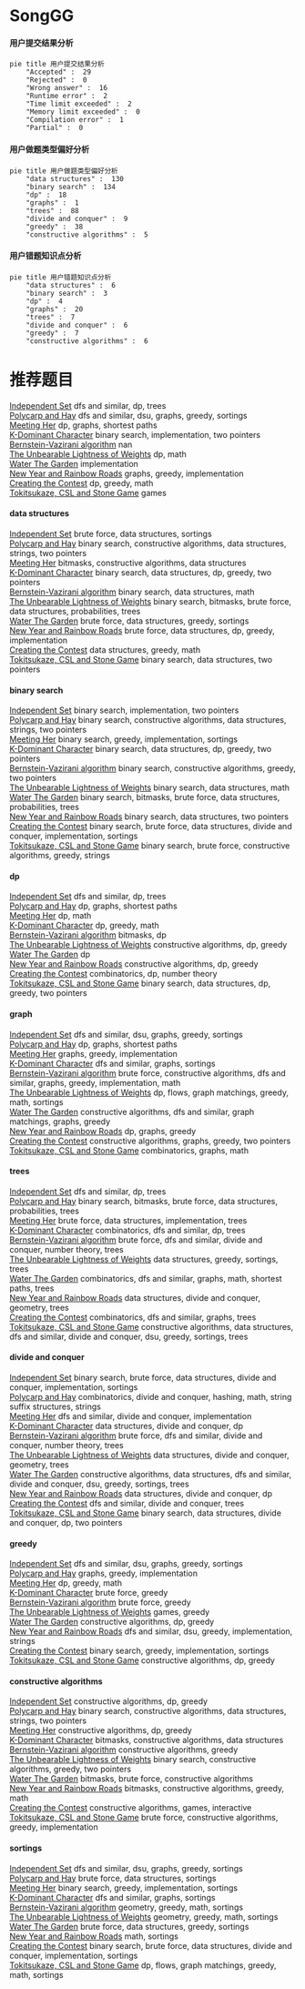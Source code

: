 # SongGG
<!-- tabs:start -->
#### **用户提交结果分析**

```mermaid
pie title 用户提交结果分析
    "Accepted" :  29
    "Rejected" :  0
    "Wrong answer" :  16
    "Runtime error" :  2
    "Time limit exceeded" :  2
    "Memory limit exceeded" :  0
    "Compilation error" :  1
    "Partial" :  0
```
#### **用户做题类型偏好分析**

```mermaid
pie title 用户做题类型偏好分析
    "data structures" :  130
    "binary search" :  134
    "dp" :  18
    "graphs" :  1
    "trees" :  88
    "divide and conquer" :  9
    "greedy" :  38
    "constructive algorithms" :  5
```
#### **用户错题知识点分析**

```mermaid
pie title 用户错题知识点分析
    "data structures" :  6
    "binary search" :  3
    "dp" :  4
    "graphs" :  20
    "trees" :  7
    "divide and conquer" :  6
    "greedy" :  7
    "constructive algorithms" :  6
```
<!-- tabs:end -->
# 推荐题目
[Independent Set](http://codeforces.com/problemset/problem/1332/F)		dfs and similar,
                        dp,
                        trees		  
[Polycarp and Hay](http://codeforces.com/problemset/problem/659/F)		dfs and similar,
                        dsu,
                        graphs,
                        greedy,
                        sortings		  
[Meeting Her](http://codeforces.com/problemset/problem/238/E)		dp,
                        graphs,
                        shortest paths		  
[K-Dominant Character](http://codeforces.com/problemset/problem/888/C)		binary search,
                        implementation,
                        two pointers		  
[Bernstein-Vazirani algorithm](http://codeforces.com/problemset/problem/1002/E1)		nan		  
[The Unbearable Lightness of Weights](http://codeforces.com/problemset/problem/1032/E)		dp,
                        math		  
[Water The Garden](http://codeforces.com/problemset/problem/920/A)		implementation		  
[New Year and Rainbow Roads](http://codeforces.com/problemset/problem/908/F)		graphs,
                        greedy,
                        implementation		  
[Creating the Contest](http://codeforces.com/problemset/problem/1029/B)		dp,
                        greedy,
                        math		  
[Tokitsukaze, CSL and Stone Game](http://codeforces.com/problemset/problem/1190/B)		games		  
<!-- tabs:start -->
#### **data structures**
[Independent Set](http://codeforces.com/problemset/problem/1140/C)		brute force,
                        data structures,
                        sortings		  
[Polycarp and Hay](http://codeforces.com/problemset/problem/1290/B)		binary search,
                        constructive algorithms,
                        data structures,
                        strings,
                        two pointers		  
[Meeting Her](http://codeforces.com/problemset/problem/888/G)		bitmasks,
                        constructive algorithms,
                        data structures		  
[K-Dominant Character](http://codeforces.com/problemset/problem/1492/C)		binary search,
                        data structures,
                        dp,
                        greedy,
                        two pointers		  
[Bernstein-Vazirani algorithm](http://codeforces.com/problemset/problem/1490/G)		binary search,
                        data structures,
                        math		  
[The Unbearable Lightness of Weights](http://codeforces.com/problemset/problem/1479/D)		binary search,
                        bitmasks,
                        brute force,
                        data structures,
                        probabilities,
                        trees		  
[Water The Garden](http://codeforces.com/problemset/problem/1497/A)		brute force,
                        data structures,
                        greedy,
                        sortings		  
[New Year and Rainbow Roads](http://codeforces.com/problemset/problem/1491/C)		brute force,
                        data structures,
                        dp,
                        greedy,
                        implementation		  
[Creating the Contest](http://codeforces.com/problemset/problem/1492/B)		data structures,
                        greedy,
                        math		  
[Tokitsukaze, CSL and Stone Game](http://codeforces.com/problemset/problem/1436/E)		binary search,
                        data structures,
                        two pointers		  
#### **binary search**
[Independent Set](http://codeforces.com/problemset/problem/888/C)		binary search,
                        implementation,
                        two pointers		  
[Polycarp and Hay](http://codeforces.com/problemset/problem/1290/B)		binary search,
                        constructive algorithms,
                        data structures,
                        strings,
                        two pointers		  
[Meeting Her](http://codeforces.com/problemset/problem/822/C)		binary search,
                        greedy,
                        implementation,
                        sortings		  
[K-Dominant Character](http://codeforces.com/problemset/problem/1492/C)		binary search,
                        data structures,
                        dp,
                        greedy,
                        two pointers		  
[Bernstein-Vazirani algorithm](http://codeforces.com/problemset/problem/1463/D)		binary search,
                        constructive algorithms,
                        greedy,
                        two pointers		  
[The Unbearable Lightness of Weights](http://codeforces.com/problemset/problem/1490/G)		binary search,
                        data structures,
                        math		  
[Water The Garden](http://codeforces.com/problemset/problem/1479/D)		binary search,
                        bitmasks,
                        brute force,
                        data structures,
                        probabilities,
                        trees		  
[New Year and Rainbow Roads](http://codeforces.com/problemset/problem/1436/E)		binary search,
                        data structures,
                        two pointers		  
[Creating the Contest](http://codeforces.com/problemset/problem/1461/D)		binary search,
                        brute force,
                        data structures,
                        divide and conquer,
                        implementation,
                        sortings		  
[Tokitsukaze, CSL and Stone Game](http://codeforces.com/problemset/problem/1493/C)		binary search,
                        brute force,
                        constructive algorithms,
                        greedy,
                        strings		  
#### **dp**
[Independent Set](http://codeforces.com/problemset/problem/1332/F)		dfs and similar,
                        dp,
                        trees		  
[Polycarp and Hay](http://codeforces.com/problemset/problem/238/E)		dp,
                        graphs,
                        shortest paths		  
[Meeting Her](http://codeforces.com/problemset/problem/1032/E)		dp,
                        math		  
[K-Dominant Character](http://codeforces.com/problemset/problem/1029/B)		dp,
                        greedy,
                        math		  
[Bernstein-Vazirani algorithm](http://codeforces.com/problemset/problem/580/D)		bitmasks,
                        dp		  
[The Unbearable Lightness of Weights](http://codeforces.com/problemset/problem/1420/C1)		constructive algorithms,
                        dp,
                        greedy		  
[Water The Garden](http://codeforces.com/problemset/problem/1433/F)		dp		  
[New Year and Rainbow Roads](http://codeforces.com/problemset/problem/1245/B)		constructive algorithms,
                        dp,
                        greedy		  
[Creating the Contest](http://codeforces.com/problemset/problem/659/G)		combinatorics,
                        dp,
                        number theory		  
[Tokitsukaze, CSL and Stone Game](http://codeforces.com/problemset/problem/1492/C)		binary search,
                        data structures,
                        dp,
                        greedy,
                        two pointers		  
#### **graph**
[Independent Set](http://codeforces.com/problemset/problem/659/F)		dfs and similar,
                        dsu,
                        graphs,
                        greedy,
                        sortings		  
[Polycarp and Hay](http://codeforces.com/problemset/problem/238/E)		dp,
                        graphs,
                        shortest paths		  
[Meeting Her](http://codeforces.com/problemset/problem/908/F)		graphs,
                        greedy,
                        implementation		  
[K-Dominant Character](http://codeforces.com/problemset/problem/510/C)		dfs and similar,
                        graphs,
                        sortings		  
[Bernstein-Vazirani algorithm](http://codeforces.com/problemset/problem/1487/C)		brute force,
                        constructive algorithms,
                        dfs and similar,
                        graphs,
                        greedy,
                        implementation,
                        math		  
[The Unbearable Lightness of Weights](http://codeforces.com/problemset/problem/1437/C)		dp,
                        flows,
                        graph matchings,
                        greedy,
                        math,
                        sortings		  
[Water The Garden](http://codeforces.com/problemset/problem/1470/D)		constructive algorithms,
                        dfs and similar,
                        graph matchings,
                        graphs,
                        greedy		  
[New Year and Rainbow Roads](http://codeforces.com/problemset/problem/1476/C)		dp,
                        graphs,
                        greedy		  
[Creating the Contest](http://codeforces.com/problemset/problem/1304/D)		constructive algorithms,
                        graphs,
                        greedy,
                        two pointers		  
[Tokitsukaze, CSL and Stone Game](http://codeforces.com/problemset/problem/1475/C)		combinatorics,
                        graphs,
                        math		  
#### **trees**
[Independent Set](http://codeforces.com/problemset/problem/1332/F)		dfs and similar,
                        dp,
                        trees		  
[Polycarp and Hay](http://codeforces.com/problemset/problem/1479/D)		binary search,
                        bitmasks,
                        brute force,
                        data structures,
                        probabilities,
                        trees		  
[Meeting Her](http://codeforces.com/problemset/problem/1511/C)		brute force,
                        data structures,
                        implementation,
                        trees		  
[K-Dominant Character](http://codeforces.com/problemset/problem/1499/F)		combinatorics,
                        dfs and similar,
                        dp,
                        trees		  
[Bernstein-Vazirani algorithm](http://codeforces.com/problemset/problem/1491/E)		brute force,
                        dfs and similar,
                        divide and conquer,
                        number theory,
                        trees		  
[The Unbearable Lightness of Weights](http://codeforces.com/problemset/problem/1466/D)		data structures,
                        greedy,
                        sortings,
                        trees		  
[Water The Garden](http://codeforces.com/problemset/problem/1495/D)		combinatorics,
                        dfs and similar,
                        graphs,
                        math,
                        shortest paths,
                        trees		  
[New Year and Rainbow Roads](http://codeforces.com/problemset/problem/1303/G)		data structures,
                        divide and conquer,
                        geometry,
                        trees		  
[Creating the Contest](http://codeforces.com/problemset/problem/1454/E)		combinatorics,
                        dfs and similar,
                        graphs,
                        trees		  
[Tokitsukaze, CSL and Stone Game](http://codeforces.com/problemset/problem/1494/D)		constructive algorithms,
                        data structures,
                        dfs and similar,
                        divide and conquer,
                        dsu,
                        greedy,
                        sortings,
                        trees		  
#### **divide and conquer**
[Independent Set](http://codeforces.com/problemset/problem/1461/D)		binary search,
                        brute force,
                        data structures,
                        divide and conquer,
                        implementation,
                        sortings		  
[Polycarp and Hay](http://codeforces.com/problemset/problem/1466/G)		combinatorics,
                        divide and conquer,
                        hashing,
                        math,
                        string suffix structures,
                        strings		  
[Meeting Her](http://codeforces.com/problemset/problem/1490/D)		dfs and similar,
                        divide and conquer,
                        implementation		  
[K-Dominant Character](https://codeforces.com/contest/1483/problem/C)		data structures,
                        divide and conquer,
                        dp		  
[Bernstein-Vazirani algorithm](http://codeforces.com/problemset/problem/1491/E)		brute force,
                        dfs and similar,
                        divide and conquer,
                        number theory,
                        trees		  
[The Unbearable Lightness of Weights](http://codeforces.com/problemset/problem/1303/G)		data structures,
                        divide and conquer,
                        geometry,
                        trees		  
[Water The Garden](http://codeforces.com/problemset/problem/1494/D)		constructive algorithms,
                        data structures,
                        dfs and similar,
                        divide and conquer,
                        dsu,
                        greedy,
                        sortings,
                        trees		  
[New Year and Rainbow Roads](http://codeforces.com/problemset/problem/1482/E)		data structures,
                        divide and conquer,
                        dp		  
[Creating the Contest](http://codeforces.com/problemset/problem/566/C)		dfs and similar,
                        divide and conquer,
                        trees		  
[Tokitsukaze, CSL and Stone Game](http://codeforces.com/problemset/problem/1428/F)		binary search,
                        data structures,
                        divide and conquer,
                        dp,
                        two pointers		  
#### **greedy**
[Independent Set](http://codeforces.com/problemset/problem/659/F)		dfs and similar,
                        dsu,
                        graphs,
                        greedy,
                        sortings		  
[Polycarp and Hay](http://codeforces.com/problemset/problem/908/F)		graphs,
                        greedy,
                        implementation		  
[Meeting Her](http://codeforces.com/problemset/problem/1029/B)		dp,
                        greedy,
                        math		  
[K-Dominant Character](http://codeforces.com/problemset/problem/23/A)		brute force,
                        greedy		  
[Bernstein-Vazirani algorithm](http://codeforces.com/problemset/problem/1019/A)		brute force,
                        greedy		  
[The Unbearable Lightness of Weights](http://codeforces.com/problemset/problem/293/A)		games,
                        greedy		  
[Water The Garden](http://codeforces.com/problemset/problem/1420/C1)		constructive algorithms,
                        dp,
                        greedy		  
[New Year and Rainbow Roads](http://codeforces.com/problemset/problem/1332/C)		dfs and similar,
                        dsu,
                        greedy,
                        implementation,
                        strings		  
[Creating the Contest](http://codeforces.com/problemset/problem/822/C)		binary search,
                        greedy,
                        implementation,
                        sortings		  
[Tokitsukaze, CSL and Stone Game](http://codeforces.com/problemset/problem/1245/B)		constructive algorithms,
                        dp,
                        greedy		  
#### **constructive algorithms**
[Independent Set](http://codeforces.com/problemset/problem/1420/C1)		constructive algorithms,
                        dp,
                        greedy		  
[Polycarp and Hay](http://codeforces.com/problemset/problem/1290/B)		binary search,
                        constructive algorithms,
                        data structures,
                        strings,
                        two pointers		  
[Meeting Her](http://codeforces.com/problemset/problem/1245/B)		constructive algorithms,
                        dp,
                        greedy		  
[K-Dominant Character](http://codeforces.com/problemset/problem/888/G)		bitmasks,
                        constructive algorithms,
                        data structures		  
[Bernstein-Vazirani algorithm](http://codeforces.com/problemset/problem/1493/A)		constructive algorithms,
                        greedy		  
[The Unbearable Lightness of Weights](http://codeforces.com/problemset/problem/1463/D)		binary search,
                        constructive algorithms,
                        greedy,
                        two pointers		  
[Water The Garden](https://codeforces.com/contest/1456/problem/B)		bitmasks,
                        brute force,
                        constructive algorithms		  
[New Year and Rainbow Roads](http://codeforces.com/problemset/problem/1492/D)		bitmasks,
                        constructive algorithms,
                        greedy,
                        math		  
[Creating the Contest](https://codeforces.com/contest/1504/problem/D)		constructive algorithms,
                        games,
                        interactive		  
[Tokitsukaze, CSL and Stone Game](https://codeforces.com/contest/1483/problem/A)		brute force,
                        constructive algorithms,
                        greedy,
                        implementation		  
#### **sortings**
[Independent Set](http://codeforces.com/problemset/problem/659/F)		dfs and similar,
                        dsu,
                        graphs,
                        greedy,
                        sortings		  
[Polycarp and Hay](http://codeforces.com/problemset/problem/1140/C)		brute force,
                        data structures,
                        sortings		  
[Meeting Her](http://codeforces.com/problemset/problem/822/C)		binary search,
                        greedy,
                        implementation,
                        sortings		  
[K-Dominant Character](http://codeforces.com/problemset/problem/510/C)		dfs and similar,
                        graphs,
                        sortings		  
[Bernstein-Vazirani algorithm](https://codeforces.com/contest/1496/problem/C)		geometry,
                        greedy,
                        math,
                        sortings		  
[The Unbearable Lightness of Weights](http://codeforces.com/problemset/problem/1495/A)		geometry,
                        greedy,
                        math,
                        sortings		  
[Water The Garden](http://codeforces.com/problemset/problem/1497/A)		brute force,
                        data structures,
                        greedy,
                        sortings		  
[New Year and Rainbow Roads](http://codeforces.com/problemset/problem/1427/A)		math,
                        sortings		  
[Creating the Contest](http://codeforces.com/problemset/problem/1461/D)		binary search,
                        brute force,
                        data structures,
                        divide and conquer,
                        implementation,
                        sortings		  
[Tokitsukaze, CSL and Stone Game](http://codeforces.com/problemset/problem/1437/C)		dp,
                        flows,
                        graph matchings,
                        greedy,
                        math,
                        sortings		  
<!-- tabs:end -->
